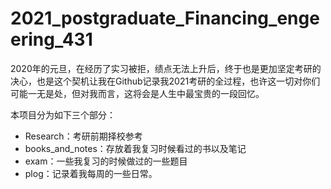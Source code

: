 # 2021_postgraduate_Financing_engeering_431

2020年的元旦，在经历了实习被拒，绩点无法上升后，终于也是更加坚定考研的决心，也是这个契机让我在Github记录我2021考研的全过程，也许这一切对你们可能一无是处，但对我而言，这将会是人生中最宝贵的一段回忆。

本项目分为如下三个部分：
- Research：考研前期择校参考
- books_and_notes：存放着我复习时候看过的书以及笔记
- exam：一些我复习的时候做过的一些题目
- plog：记录着我每周的一些日常。